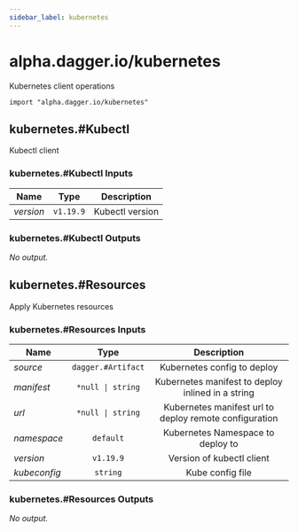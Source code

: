 ```yaml
---
sidebar_label: kubernetes
---
```


# alpha.dagger.io/kubernetes

Kubernetes client operations

```cue
import "alpha.dagger.io/kubernetes"
```

## kubernetes.#Kubectl

Kubectl client

### kubernetes.#Kubectl Inputs

| Name             | Type              | Description        |
| -------------    |:-------------:    |:-------------:     |
|*version*         | `v1.19.9`         |Kubectl version     |

### kubernetes.#Kubectl Outputs

_No output._

## kubernetes.#Resources

Apply Kubernetes resources

### kubernetes.#Resources Inputs

| Name             | Type                  | Description                                              |
| -------------    |:-------------:        |:-------------:                                           |
|*source*          | `dagger.#Artifact`    |Kubernetes config to deploy                               |
|*manifest*        | `*null \| string`     |Kubernetes manifest to deploy inlined in a string         |
|*url*             | `*null \| string`     |Kubernetes manifest url to deploy remote configuration    |
|*namespace*       | `default`             |Kubernetes Namespace to deploy to                         |
|*version*         | `v1.19.9`             |Version of kubectl client                                 |
|*kubeconfig*      | `string`              |Kube config file                                          |

### kubernetes.#Resources Outputs

_No output._
